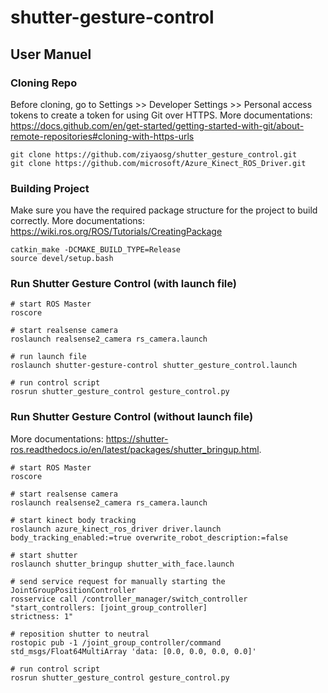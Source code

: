 # shutter-gesture-control

## User Manuel
### Cloning Repo
Before cloning, go to Settings >> Developer Settings >> Personal access tokens to create a token for using Git over HTTPS. More documentations: https://docs.github.com/en/get-started/getting-started-with-git/about-remote-repositories#cloning-with-https-urls
```
git clone https://github.com/ziyaosg/shutter_gesture_control.git
git clone https://github.com/microsoft/Azure_Kinect_ROS_Driver.git
```

### Building Project
Make sure you have the required package structure for the project to build correctly. More documentations: https://wiki.ros.org/ROS/Tutorials/CreatingPackage
```
catkin_make -DCMAKE_BUILD_TYPE=Release
source devel/setup.bash
```


### Run Shutter Gesture Control (with launch file)
```
# start ROS Master
roscore

# start realsense camera
roslaunch realsense2_camera rs_camera.launch

# run launch file
roslaunch shutter-gesture-control shutter_gesture_control.launch

# run control script
rosrun shutter_gesture_control gesture_control.py
```


### Run Shutter Gesture Control (without launch file)
More documentations: https://shutter-ros.readthedocs.io/en/latest/packages/shutter_bringup.html.
```
# start ROS Master
roscore

# start realsense camera
roslaunch realsense2_camera rs_camera.launch

# start kinect body tracking
roslaunch azure_kinect_ros_driver driver.launch body_tracking_enabled:=true overwrite_robot_description:=false

# start shutter
roslaunch shutter_bringup shutter_with_face.launch

# send service request for manually starting the JointGroupPositionController
rosservice call /controller_manager/switch_controller "start_controllers: [joint_group_controller]
strictness: 1"

# reposition shutter to neutral
rostopic pub -1 /joint_group_controller/command std_msgs/Float64MultiArray 'data: [0.0, 0.0, 0.0, 0.0]'

# run control script
rosrun shutter_gesture_control gesture_control.py
```
